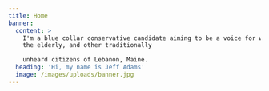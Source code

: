 ```yaml
---
title: Home
banner:
  content: >
    I'm a blue collar conservative candidate aiming to be a voice for workers,
    the elderly, and other traditionally

    unheard citizens of Lebanon, Maine.
  heading: 'Hi, my name is Jeff Adams'
  image: /images/uploads/banner.jpg
---
```



